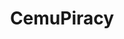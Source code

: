 ---
title: CemuPiracy
crosslinks:
- cemu
- CEMUcaches
- CemuGraphicPacks
- CrackWatch
- techsupport
- yourmom
- wiiu
- UnexpectedlyWholesome
- torrents
- GameTheorists
- flashcarts
---